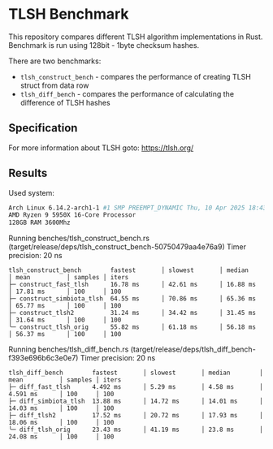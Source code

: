 # TLSH Benchmark

This repository compares different TLSH algorithm implementations in Rust.
Benchmark is run using 128bit - 1byte checksum hashes.

There are two benchmarks:
- `tlsh_construct_bench` - compares the performance of creating TLSH struct from data row
- `tlsh_diff_bench` - compares the performance of calculating the difference of TLSH hashes

## Specification

For more information about TLSH goto: https://tlsh.org/

## Results

Used system:
```bash
Arch Linux 6.14.2-arch1-1 #1 SMP PREEMPT_DYNAMIC Thu, 10 Apr 2025 18:43:59 +0000 x86_64 GNU/Linux
AMD Ryzen 9 5950X 16-Core Processor
128GB RAM 3600Mhz
```



Running benches/tlsh_construct_bench.rs (target/release/deps/tlsh_construct_bench-50750479aa4e76a9)
Timer precision: 20 ns

```
tlsh_construct_bench        fastest       │ slowest       │ median        │ mean          │ samples │ iters
├─ construct_fast_tlsh      16.78 ms      │ 42.61 ms      │ 16.88 ms      │ 17.81 ms      │ 100     │ 100
├─ construct_simbiota_tlsh  64.55 ms      │ 70.86 ms      │ 65.36 ms      │ 65.77 ms      │ 100     │ 100
├─ construct_tlsh2          31.24 ms      │ 34.42 ms      │ 31.45 ms      │ 31.64 ms      │ 100     │ 100
╰─ construct_tlsh_orig      55.82 ms      │ 61.18 ms      │ 56.18 ms      │ 56.37 ms      │ 100     │ 100
```

Running benches/tlsh_diff_bench.rs (target/release/deps/tlsh_diff_bench-f393e696b6c3e0e7)
Timer precision: 20 ns

```
tlsh_diff_bench        fastest       │ slowest       │ median        │ mean          │ samples │ iters
├─ diff_fast_tlsh      4.492 ms      │ 5.29 ms       │ 4.58 ms       │ 4.591 ms      │ 100     │ 100
├─ diff_simbiota_tlsh  13.88 ms      │ 14.72 ms      │ 14.01 ms      │ 14.03 ms      │ 100     │ 100
├─ diff_tlsh2          17.52 ms      │ 20.72 ms      │ 17.93 ms      │ 18.06 ms      │ 100     │ 100
╰─ diff_tlsh_orig      23.43 ms      │ 41.19 ms      │ 23.8 ms       │ 24.08 ms      │ 100     │ 100

```
